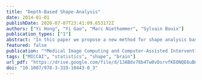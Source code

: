 ```yaml
---
title: "Depth-Based Shape-Analysis"
date: 2014-01-01
publishDate: 2020-07-07T23:41:09.653172Z
authors: ["Yi Hong", "Yi Gao", "Marc Niethammer", "Sylvain Bouix"]
publication_types: ["1"]
abstract: "In this paper we propose a new method for shape analysis based on the depth-ordering of shapes. We use this depth-ordering to non-parametrically define depth with respect to a normal control population. This allows us to quantify differences with respect to “normality”. We combine this approach with a permutation test allowing it to test for localized shape differences. The method is evaluated on a synthetically generated striatum dataset as well as on a real caudate dataset."
featured: false
publication: "*Medical Image Computing and Computer-Assisted Intervention - MICCAI 2014 - 17th International Conference, Boston, MA, USA, September 14-18, 2014, Proceedings, Part III*"
tags: ["MICCAI", "statistics", "shape", "brain"]
url_pdf: "https://drive.google.com/file/d/1JABdv78b4Tw0vDsrvfKEONQE6uBm8FA-"
doi: "10.1007/978-3-319-10443-0_3"
---
```


